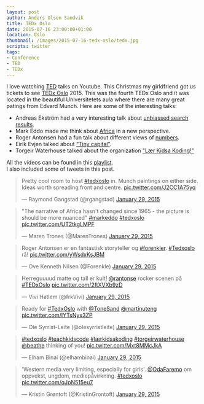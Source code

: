 ```yaml
---
layout: post
author: Anders Olsen Sandvik
title: TEDx Oslo
date: 2015-07-16 23:00:00+01:00
location: Oslo
thumbnail: /images/2015-07-16-tedx-oslo/tedx.jpg
scripts: twitter
tags:
- Conference
- TED
- TEDx
---
```


I love watching [TED](https://www.ted.com/) talks on Youtube. This Christmas my girldfriend got us tickets to see [TEDx Oslo](http://www.tedxoslo.no/) 2015. This was the fourth TEDx Oslo and it was located in the beautiful Universitetets aula where there are many great patings from Edvard Munch. Here are some of the interesting talks:

- Andreas Ekström had a very interesting talk about [unbiassed search results](https://www.youtube.com/watch?v=S47ZRF02Cyo).
- Mark Eddo made me think about [Africa](https://www.youtube.com/watch?v=GVKlWINwf54) in a new perspective.
- Roger Antonsen had a fun talk about different views of [numbers](https://www.youtube.com/watch?v=lv9QDjw8GJk).
- Eirik Evjen talked about [“Tiny capital”](http://vimeo.com/39470129).
- Torgeir Waterhouse talked about the organization ["Lær Kidsa Koding!"](https://www.youtube.com/watch?v=-TP7Zjqmj_4)


All the videos can be found in this [playlist](https://www.youtube.com/playlist?list=PLsRNoUx8w3rPl5LpPxkr-BZGyuw10ihTP).  
I also included some of tweets in this post.

<blockquote class="twitter-tweet" lang="en"><p>Pretty cool room to host <a href="https://twitter.com/hashtag/tedxoslo?src=hash">#tedxoslo</a> in. Munch paintings on either side. Ideas worth spreading front and centre. <a href="http://t.co/J2CC1A75yq">pic.twitter.com/J2CC1A75yq</a></p>&mdash; Raymond Gangstad (@rgangstad) <a href="https://twitter.com/rgangstad/status/560750517815894016">January 29, 2015</a></blockquote>

<blockquote class="twitter-tweet" lang="en"><p>&quot;The narrative of Africa hasn&#39;t changed since 1965 - the picture is should be more nuanced&quot; <a href="https://twitter.com/hashtag/markeddo?src=hash">#markeddo</a> <a href="https://twitter.com/hashtag/tedxoslo?src=hash">#tedxoslo</a> <a href="http://t.co/UT2tkgLMPF">pic.twitter.com/UT2tkgLMPF</a></p>&mdash; Maren Trones (@MarenTrones) <a href="https://twitter.com/MarenTrones/status/560794906453893120">January 29, 2015</a></blockquote>

<blockquote class="twitter-tweet" lang="en"><p>Roger Antonsen er en fantastisk storyteller og <a href="https://twitter.com/hashtag/forenkler?src=hash">#forenkler</a>. <a href="https://twitter.com/hashtag/Tedxoslo?src=hash">#Tedxoslo</a> rå! <a href="http://t.co/yWsdxKsJBM">pic.twitter.com/yWsdxKsJBM</a></p>&mdash; Ove Kenneth Nilsen (@Forenkle) <a href="https://twitter.com/Forenkle/status/560818475711864832">January 29, 2015</a></blockquote>

<blockquote class="twitter-tweet" lang="en"><p>Herreguuuud matte og tall er kult! <a href="https://twitter.com/rantonse">@rantonse</a> rocker scenen på <a href="https://twitter.com/hashtag/TEDxOslo?src=hash">#TEDxOslo</a> <a href="http://t.co/2ftXVXb9zD">pic.twitter.com/2ftXVXb9zD</a></p>&mdash; Vivi Hatlem (@frkVivi) <a href="https://twitter.com/frkVivi/status/560817458039488512">January 29, 2015</a></blockquote>

<blockquote class="twitter-tweet" lang="en"><p lang="en" dir="ltr">Ready for <a href="https://twitter.com/hashtag/TedxOslo?src=hash">#TedxOslo</a> with <a href="https://twitter.com/ToneSand">@ToneSand</a> <a href="https://twitter.com/martinuteng">@martinuteng</a> <a href="http://t.co/IYTsNyx3ZP">pic.twitter.com/IYTsNyx3ZP</a></p>&mdash; Ole Syrrist-Leite (@olesyrristleite) <a href="https://twitter.com/olesyrristleite/status/560760848898351104">January 29, 2015</a></blockquote>

<blockquote class="twitter-tweet" lang="en"><p><a href="https://twitter.com/hashtag/tedxoslo?src=hash">#tedxoslo</a> <a href="https://twitter.com/hashtag/teachkidscode?src=hash">#teachkidscode</a> <a href="https://twitter.com/hashtag/l%C3%A6rkidsakoding?src=hash">#lærkidsakoding</a> <a href="https://twitter.com/hashtag/torgeirwaterhouse?src=hash">#torgeirwaterhouse</a> <a href="https://twitter.com/beathe">@beathe</a> thinking of you! <a href="http://t.co/Mxt8MMcJkA">pic.twitter.com/Mxt8MMcJkA</a></p>&mdash; Elham Binai (@elhambinai) <a href="https://twitter.com/elhambinai/status/560822388582264833">January 29, 2015</a></blockquote>

<blockquote class="twitter-tweet" lang="en"><p>&#39;Western media very limiting, especially for girls&#39;. <a href="https://twitter.com/OdaFaremo">@OdaFaremo</a> om oppvekst, ungdom, mediepåvirkning. <a href="https://twitter.com/hashtag/tedxoslo?src=hash">#tedxoslo</a> <a href="http://t.co/qJpN515eu7">pic.twitter.com/qJpN515eu7</a></p>&mdash; Kristin Grøntoft (@KristinGrontoft) <a href="https://twitter.com/KristinGrontoft/status/560769476468412416">January 29, 2015</a></blockquote>
